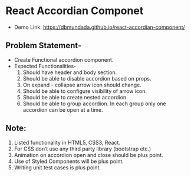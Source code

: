# React Accordian Componet
* Demo Link: https://dbmundada.github.io/react-accordian-component/

## Problem Statement-
* Create Functional accordion component.
* Expected Functionalities-
    1. Should have header and body section.
    2. Should be able to disable accordion based on props.  
    3. On expand - collapse arrow icon should change.
    4. Should be able to configure visibility of arrow icon.
    5. Should be able to create nested accordion.
    6. Should be able to group accordion. In each group only one accordion can be open at a time.


## Note:
1. Listed functionality in HTML5, CSS3, React.
2. For CSS don’t use any third party library (bootstrap etc.)
3. Animation on accordion open and close should be plus point.
4. Use of Styled Components will be plus point.
5. Writing unit test cases is plus point.
